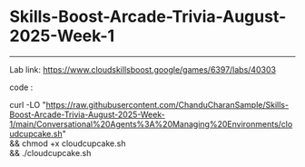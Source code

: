 # Skills-Boost-Arcade-Trivia-August-2025-Week-1

---

Lab link: https://www.cloudskillsboost.google/games/6397/labs/40303

code :

curl -LO "https://raw.githubusercontent.com/ChanduCharanSample/Skills-Boost-Arcade-Trivia-August-2025-Week-1/main/Conversational%20Agents%3A%20Managing%20Environments/cloudcupcake.sh" \
&& chmod +x cloudcupcake.sh \
&& ./cloudcupcake.sh
